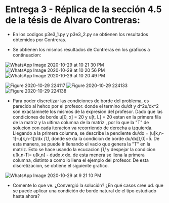 # Entrega 3 - Réplica de la sección 4.5 de la tésis de Alvaro Contreras:

* En los codigos p3e3_1.py y p3e3_2.py se obtienen los resultados obtemidos por Contreras.

* Se obtienen los mismos resultados de Contreras en los graficos a continuacion:

![WhatsApp Image 2020-10-29 at 10 21 30 PM](https://user-images.githubusercontent.com/69157203/97649861-1f903500-1a37-11eb-81f4-ef851e2ce226.jpeg)
![WhatsApp Image 2020-10-29 at 10 20 56 PM](https://user-images.githubusercontent.com/69157203/97649864-2028cb80-1a37-11eb-89df-32f53cf18dc0.jpeg)
![WhatsApp Image 2020-10-29 at 10 20 49 PM](https://user-images.githubusercontent.com/69157203/97649865-21f28f00-1a37-11eb-8602-66d47d1fb427.jpeg)

![Figure 2020-10-29 224117](https://user-images.githubusercontent.com/69157203/97650254-08057c00-1a38-11eb-9de0-96a1dc26809e.png)
![Figure 2020-10-29 224133](https://user-images.githubusercontent.com/69157203/97650256-0936a900-1a38-11eb-9fb9-eef0dbf8ee94.png)
![Figure 2020-10-29 224138](https://user-images.githubusercontent.com/69157203/97650258-0a67d600-1a38-11eb-8a6c-09193acf38dd.png)


* Para poder discretizar las condiciones de borde del problema, es parecido al hehco por el profesor. donde el termino du/dt y d^2u/dx^2 son exactamnete los mismos de la expresion del profesor. Dado que las condiciones de borde u[0, x] = 20 y u[t, L] = 20 estan en la primera fila de la matriz y la ultima columna de la matriz , por lo que la "T" de solucion con cada iteracion va recorriendo de derecha a izquierda. Llegando a la primera columna, se describe la pendiente du/dx = (u[k,n-1]-u[k,n-1])/dx *[1]*, donde se da la condicion de borde du/dx[t,0]=5.  De esta manera, se puede ir llenando el vacio que genera la "T" en la matriz. Esto se hace usando la ecucacion *[1]* y despejar la condicion u[k,n-1]= u[k,n] - dudx *x* dx. de esta menera se llena la primera columna, distinto a como lo llena el ejemplo del profesor. De esta discretizacion, se obtiene el siguiente grafico. 

![WhatsApp Image 2020-10-29 at 9 21 10 PM](https://user-images.githubusercontent.com/69157203/97649159-62510d80-1a35-11eb-82a7-16c864e4afea.jpeg)


* Comente lo que ve. ¿Convergió la solución? ¿En qué casos cree ud. que se puede aplicar una condición de borde natural de el tipo estudiado hasta ahora?
